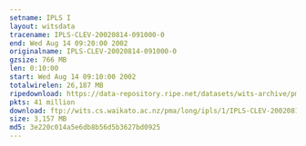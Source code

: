 ```yaml
---
setname: IPLS I
layout: witsdata
tracename: IPLS-CLEV-20020814-091000-0
end: Wed Aug 14 09:20:00 2002
originalname: IPLS-CLEV-20020814-091000-0
gzsize: 766 MB
len: 0:10:00
start: Wed Aug 14 09:10:00 2002
totalwirelen: 26,187 MB
ripedownload: https://data-repository.ripe.net/datasets/wits-archive/pma/long/ipls/1/IPLS-CLEV-20020814-091000-0.gz
pkts: 41 million
download: ftp://wits.cs.waikato.ac.nz/pma/long/ipls/1/IPLS-CLEV-20020814-091000-0.gz
size: 3,157 MB
md5: 3e220c014a5e6db8b56d5b3627bd0925
---
```

